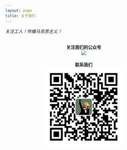 ```yaml
---
layout: page
title: 关于我们
---
```


*关注工人！传播马克思主义！*
<br>
<br>

<div style="text-align:center">
<strong>关注我们的公众号</strong><br>
<img src="/images/gongzhonghao.jpg" width="50%"></div>

<br>

<div style="text-align:center">
<strong>联系我们</strong><br>
<img src="/images/weixin.jpg" width="50%"></div>
